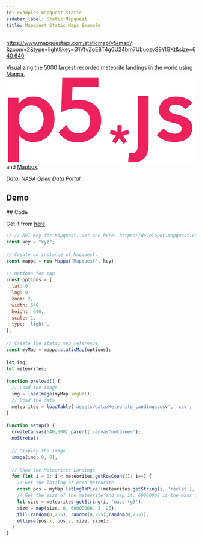 ```yaml
---
id: examples-mapquest-static
sidebar_label: Static Mapquest
title: Mapquest Static Maps Example
---
```


https://www.mapquestapi.com/staticmap/v5/map?&zoom=2&type=light&key=G1VfvZoE8T4g0U24bm7UbuozvS9YIGXt&size=640,640 

Visualizing the 5000 largest recorded meteorite landings in the world using [Mappa](tutorials-getting-started.md), <a href="https://p5js.org/"><img src="assets/img/p5js.svg" class="p5logo"/></a> and [Mapbox](https://www.mapbox.com/mapbox.js/api/v3.1.1/).

*Data: [NASA Open Data Portal](https://data.nasa.gov/Space-Science/Meteorite-Landings/gh4g-9sfh).*

## Demo

<div class="example">
  <div id="canvasContainer"></div>
  <script src="assets/scripts/static-mapquest.js"></script>
</div>

## Code

Get it from [here](https://github.com/cvalenzuela/Mappa/tree/master/examples/static/Google)

```javascript
// // API Key for Mapquest. Get one here: https://developer.mapquest.com/user/me/apps
const key = "xyz";

// Create an instance of Mapquest.
const mappa = new Mappa('Mapquest', key); 

// Options for map
const options = {
  lat: 0,
  lng: 0,
  zoom: 2,
  width: 640,
  height: 640,
  scale: 1,
  type: 'light',
};

// Create the static map reference.
const myMap = mappa.staticMap(options);

let img;
let meteorites;

function preload() {
  // Load the image
  img = loadImage(myMap.imgUrl);
  // Load the data
  meteorites = loadTable('assets/data/Meteorite_Landings.csv', 'csv', 'header');
}

function setup() {
  createCanvas(640,500).parent('canvasContainer');
  noStroke();

  // Display the image
  image(img, 0, 0);

  // Show the Meteorites Landings
  for (let i = 0; i < meteorites.getRowCount(); i++) {
    // Get the lat/lng of each meteorite
    const pos = myMap.latLngToPixel(meteorites.getString(i, 'reclat'), meteorites.getString(i, 'reclong'));
    // Get the size of the meteorite and map it. 60000000 is the mass of the largest meteorite (https://en.wikipedia.org/wiki/Hoba_meteorite)
    let size = meteorites.getString(i, 'mass (g)');
    size = map(size, 0, 60000000, 3, 25);
    fill(random(0,255), random(0,255),random(0,255));
    ellipse(pos.x, pos.y, size, size);
  }
} 

```

